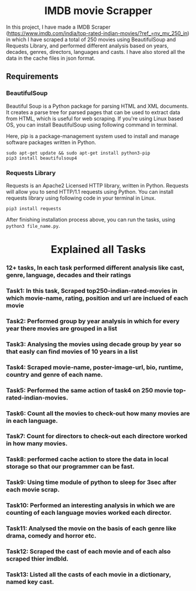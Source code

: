 <h1  align="center" > IMDB movie Scrapper </h1>

In this project, I have made a IMDB Scraper (https://www.imdb.com/india/top-rated-indian-movies/?ref_=nv_mv_250_in) in which I have scraped a total of 250 movies using BeautifulSoup and Requests Library, and performed different analysis based on years, decades, genres, directors, languages and casts. 
I have also stored all the data in the cache files in json format.

## Requirements

### BeautifulSoup

Beautiful Soup is a Python package for parsing HTML and XML documents. It creates a parse tree for parsed pages that can be used to extract data from HTML, which is useful for web scraping. If you're using Linux based OS, you can install BeautifulSoup using following command in terminal.

Here, pip is a package-management system used to install and manage software packages written in Python.

```
sudo apt-get update && sudo apt-get install python3-pip
pip3 install beautifulsoup4
```

### Requests Library

Requests is an Apache2 Licensed HTTP library, written in Python. Requests will allow you to send HTTP/1.1 requests using Python.
You can install requests library using following code in your terminal in Linux.

`pip3 install requests`

After finishing installation process above, you can run the tasks, using `python3 file_name.py`.


<h1 align="center">Explained all Tasks</h1>

<h3> 12+ tasks, In each task performed different analysis like cast, genre, language, decades and their ratings </h3> 

<h3>Task1: In this task, Scraped top250-indian-rated-movies in which movie-name, rating, position and url are inclued of each movie</h3>
<h3>Task2: Performed group by year analysis in which for every year there movies are grouped in a list</h3>
<h3>Task3: Analysing the movies using decade group by year so that easly can find movies of 10 years in a list</h3>
<h3>Task4: Scraped movie-name, poster-image-url, bio, runtime, country and genre of each name.</h3>
<h3>Task5: Performed the same action of task4 on 250 movie top-rated-indian-movies.</h3>
<h3>Task6: Count all the movies to check-out how many movies are in each language.</h3>
<h3>Task7: Count for directors to check-out each directore worked in how many movies.</h3>
<h3>Task8: performed cache action to store the data in local storage so that our programmer can be fast.</h3>
<h3>Task9: Using time module of python to sleep for 3sec after each movie scrap.</h3>
<h3>Task10: Performed an interesting analysis in which we are counting of each language movies worked each director.</h3>
<h3>Task11: Analysed the movie on the basis of each genre like drama, comedy and horror etc.</h3>
<h3>Task12: Scraped the cast of each movie and of each also scraped thier imdbId.</h3>
<h3>Task13: Listed all the casts of each movie in a dictionary, named key cast.</h3>
